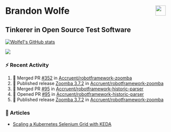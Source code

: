 Brandon Wolfe <a href="https://www.linkedin.com/in/brandon-wolfe1" target="_blank" rel="noreferrer"><img src="https://raw.githubusercontent.com/danielcranney/readme-generator/main/public/icons/socials/linkedin.svg" width="32" height="32" align="right"/></a>
==============================
Tinkerer in Open Source Test Software
-----------------------------

<p align="left"><a href="http://www.github.com/Wolfe1"><img src="https://github-readme-stats.vercel.app/api?username=Wolfe1&show_icons=true&hide=&count_private=true&title_color=0891b2&text_color=ffffff&icon_color=0891b2&bg_color=1c1917&hide_border=true&show_icons=true" alt="Wolfe1's GitHub stats" /></a></p>
<p align="left"><a href="http://www.github.com/Wolfe1"><img src="https://github-readme-streak-stats.herokuapp.com/?user=Wolfe1&stroke=ffffff&background=1c1917&ring=0891b2&fire=0891b2&currStreakNum=ffffff&currStreakLabel=0891b2&sideNums=ffffff&sideLabels=ffffff&dates=ffffff&hide_border=true" /></a></p>

### :zap: Recent Activity
<!--START_SECTION:activity-->
1. 🎉 Merged PR [#352](https://github.com/Accruent/robotframework-zoomba/pull/352) in [Accruent/robotframework-zoomba](https://github.com/Accruent/robotframework-zoomba)
2. 🚀 Published release [Zoomba 3.7.2](https://github.com/Accruent/robotframework-zoomba/releases/tag/3.7.2) in [Accruent/robotframework-zoomba](https://github.com/Accruent/robotframework-zoomba)
3. 🎉 Merged PR [#95](https://github.com/Accruent/robotframework-historic-parser/pull/95) in [Accruent/robotframework-historic-parser](https://github.com/Accruent/robotframework-historic-parser)
4. 💪 Opened PR [#95](https://github.com/Accruent/robotframework-historic-parser/pull/95) in [Accruent/robotframework-historic-parser](https://github.com/Accruent/robotframework-historic-parser)
5. 🚀 Published release [Zoomba 3.7.2](https://github.com/Accruent/robotframework-zoomba/releases/tag/3.7.2) in [Accruent/robotframework-zoomba](https://github.com/Accruent/robotframework-zoomba)
<!--END_SECTION:activity-->

### :newspaper: Articles
- [Scaling a Kubernetes Selenium Grid with KEDA](https://www.linkedin.com/pulse/scaling-kubernetes-selenium-grid-keda-brandon-wolfe)
